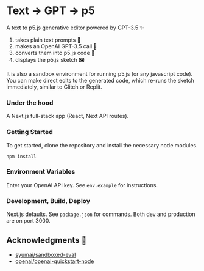 # Text → GPT → p5

A text to p5.js generative editor powered by GPT-3.5 ✨
1. takes plain text prompts 📝
2. makes an OpenAI GPT-3.5 call 🤖
2. converts them into p5.js code 🌸
3. displays the p5.js sketch 🖼️

It is also a sandbox environment for running p5.js (or any javascript code). You can make direct edits to the generated code, which re-runs the sketch immediately, similar to Glitch or Replit. 

### Under the hood

A Next.js full-stack app (React, Next API routes).
  
### Getting Started

To get started, clone the repository and install the necessary node modules.

`npm install`

### Environment Variables

Enter your OpenAI API key. See `env.example` for instructions.

### Development, Build, Deploy

Next.js defaults. See `package.json` for commands.
Both dev and production are on port 3000.


## Acknowledgments 🙏

- [syumai/sandboxed-eval](https://github.com/syumai/sandboxed-eval)
- [openai/openai-quickstart-node](https://github.com/openai/openai-quickstart-node)
